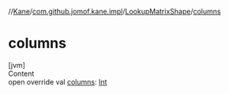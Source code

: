 //[Kane](../../index.md)/[com.github.jomof.kane.impl](../index.md)/[LookupMatrixShape](index.md)/[columns](columns.md)



# columns  
[jvm]  
Content  
open override val [columns](columns.md): [Int](https://kotlinlang.org/api/latest/jvm/stdlib/kotlin/-int/index.html)  



